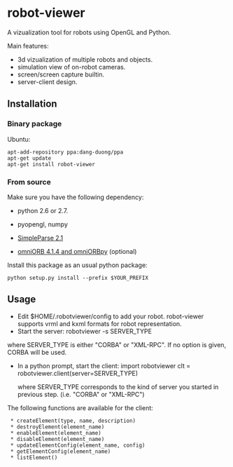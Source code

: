 # robot-viewer
A vizualization tool for robots using OpenGL and Python.

Main features:

  *  3d vizualization of multiple robots and objects.
  *  simulation view of on-robot cameras.
  *  screen/screen capture builtin.
  *  server-client design.

## Installation
### Binary package
Ubuntu:

    apt-add-repository ppa:dang-duong/ppa
    apt-get update
    apt-get install robot-viewer

### From source
Make sure you have the following dependency:
 
 * python 2.6 or 2.7.

 * pyopengl, numpy

 * [SimpleParse 2.1](http://simpleparse.sourceforge.net/)

 * [omniORB 4.1.4 and omniORBpy](http://omniORB.sourceforge.net) (optional)


Install this package as an usual python package:

    python setup.py install --prefix $YOUR_PREFIX

## Usage
 * Edit $HOME/.robotviewer/config to add your robot. robot-viewer supports vrml and kxml formats for robot representation.
 * Start the server:
        robotviewer -s SERVER_TYPE

 where SERVER_TYPE is either "CORBA" or "XML-RPC". If no option is
 given, CORBA will be used.

 * In a python prompt, start the client:
        import robotviewer
        clt = robotviewer.client(server=SERVER_TYPE)

   where SERVER_TYPE corresponds to the kind of server you started in
   previous step. (i.e. "CORBA" or "XML-RPC")

  The following functions are available for the client:

     * createElement(type, name, description)
     * destroyElement(element_name)
     * enableElement(element_name)
     * disableElement(element_name)
     * updateElementConfig(element_name, config)
     * getElementConfig(element_name)
     * listElement()
